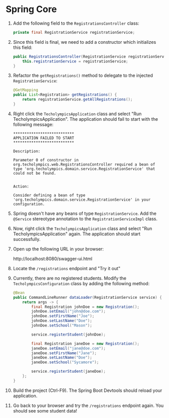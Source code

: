# Spring Core

1. Add the following field to the ```RegistrationsController``` class:

    ```java
    private final RegistrationService registrationService;
    ```
    
2. Since this field is final, we need to add a constructor which initializes this field:

    ```java
    public RegistrationsController(RegistrationService registrationService) {
        this.registrationService = registrationService;
    }
    ```

3. Refactor the ```getRegistrations()``` method to delegate to the injected ```RegistrationService```:

    ```java
    @GetMapping
    public List<Registration> getRegistrations() {
        return registrationService.getAllRegistrations();
    }
    ```
    
4. Right click the ```TecholympicsApplication``` class and select "Run TecholympicsApplication". The application should fail to start with the following message:

    ```text
    ***************************
    APPLICATION FAILED TO START
    ***************************
    
    Description:
    
    Parameter 0 of constructor in org.techolympics.web.RegistrationsController required a bean of type 'org.techolympics.domain.service.RegistrationService' that could not be found.
    
    
    Action:
    
    Consider defining a bean of type 'org.techolympics.domain.service.RegistrationService' in your configuration.
    ```

5. Spring doesn't have any beans of type ```RegistrationService```. Add the ```@Service``` stereotype annotation to the ```RegistrationServiceImpl``` class. 

6. Now, right click the ```TecholympicsApplication``` class and select "Run TecholympicsApplication" again.  The application should start successfully.
 
7. Open up the following URL in your browser:

    http://localhost:8080/swagger-ui.html
 
8. Locate the ```/registrations``` endpoint and "Try it out"
    
9. Currently, there are no registered students.  Modify the ```TecholympicsConfiguration``` class by adding the following method:

    ```java
    @Bean
    public CommandLineRunner dataLoader(RegistrationService service) {
        return args -> {
            final Registration johnDoe = new Registration();
            johnDoe.setEmail("john@doe.com");
            johnDoe.setFirstName("Joe");
            johnDoe.setLastName("Doe");
            johnDoe.setSchool("Mason");
    
            service.registerStudent(johnDoe);
    
            final Registration janeDoe = new Registration();
            janeDoe.setEmail("jane@doe.com");
            janeDoe.setFirstName("Jane");
            janeDoe.setLastName("Doe");
            janeDoe.setSchool("Sycamore");
    
            service.registerStudent(janeDoe);
        };
    }
    ```
10. Build the project (Ctrl-F9).  The Spring Boot Devtools should reload your application.

11. Go back to your browser and try the ```/registrations``` endpoint again.  You should see some student data!  